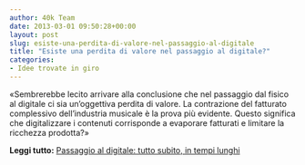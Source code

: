```yaml
---
author: 40k Team
date: 2013-03-01 09:50:28+00:00
layout: post
slug: esiste-una-perdita-di-valore-nel-passaggio-al-digitale
title: "Esiste una perdita di valore nel passaggio al digitale?"
categories:
- Idee trovate in giro
---
```

«Sembrerebbe lecito arrivare alla conclusione che nel passaggio dal fisico al digitale ci sia un’oggettiva perdita di valore. La contrazione del fatturato complessivo dell’industria musicale è la prova più evidente. Questo significa che digitalizzare i contenuti corrisponde a evaporare fatturati e limitare la ricchezza prodotta?»

**Leggi tutto:** [Passaggio al digitale: tutto subito, in tempi lunghi](http://smaruzzi.com/2013/02/28/passaggio-al-digitale-tutto-subito-in-tempi-lunghi/)
